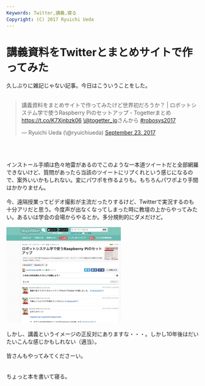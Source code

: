 ```yaml
---
Keywords: Twitter,講義,寝る
Copyright: (C) 2017 Ryuichi Ueda
---
```


# 講義資料をTwitterとまとめサイトで作ってみた
久しぶりに雑記じゃない記事。今日はこういうことをした。<br />
<br />
<blockquote class="twitter-tweet" data-partner="tweetdeck"><p lang="ja" dir="ltr">講義資料をまとめサイトで作ってみたけど世界初だろうか？ | ロボットシステム学で使うRaspberry Piのセットアップ - Togetterまとめ <a href="https://t.co/K7Xjnbzk06">https://t.co/K7Xjnbzk06</a> <a href="https://twitter.com/togetter_jp">\@togetter_jp</a>さんから <a href="https://twitter.com/hashtag/robosys2017?src=hash">#robosys2017</a></p>&mdash; Ryuichi Ueda (\@ryuichiueda) <a href="https://twitter.com/ryuichiueda/status/911579158911664128">September 23, 2017</a></blockquote><br />
<script async src="//platform.twitter.com/widgets.js" charset="utf-8"></script><br />
<br />
インストール手順は色々地雷があるのでこのような一本道ツイートだと全部網羅できないけど、質問があったら当該のツイートにリプくれという感じになるので、案外いいかもしれない。変にパワポを作るよりも。もちろんパワポより手間はかかりません。<br />
<br />
今、遠隔授業ってビデオ撮影が主流だったりするけど、Twitterで実況するのも十分アリだと思う。今度声が出なくなってしまった時に教壇の上からやってみたい。あるいは学会の会場からやるとか。多分規則的にダメだけど。<br />
<br />
<a href="e4e9272eee29efea2d3f676f42008407.png"><img src="e4e9272eee29efea2d3f676f42008407-300x249.png" alt="" width="300" height="249" class="aligncenter size-medium wp-image-10550" /></a><br />
<br />
しかし、講義というイメージの正反対にありますな・・・。しかし10年後はだいたいこんな感じかもしれない（適当）。<br />
<br />
皆さんもやってみてくださーい。<br />
<br />
<br />
ちょっと本を書いて寝る。

